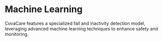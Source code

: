 # Machine Learning

CovaCare features a specialized fall and inactivity detection model, leveraging advanced machine learning techniques to enhance safety and monitoring.
